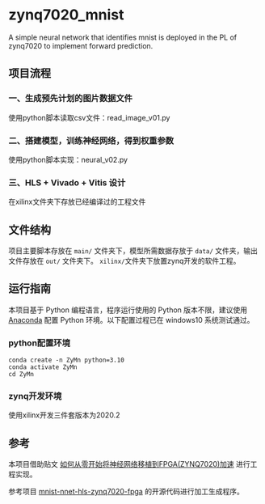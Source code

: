 # zynq7020_mnist
A simple neural network that identifies mnist is deployed in the PL of zynq7020 to implement forward prediction.

## 项目流程

### 一、生成预先计划的图片数据文件
使用python脚本读取csv文件：read_image_v01.py

### 二、搭建模型，训练神经网络，得到权重参数
使用python脚本实现：neural_v02.py

### 三、HLS + Vivado + Vitis 设计
在xilinx文件夹下存放已经编译过的工程文件


## 文件结构

项目主要脚本存放在 `main/` 文件夹下，模型所需数据存放于 `data/` 文件夹，输出文件存放在 `out/` 文件夹下。
`xilinx/`文件夹下放置zynq开发的软件工程。

## 运行指南

本项目基于 Python 编程语言，程序运行使用的 Python 版本不限，建议使用 [Anaconda](https://www.anaconda.com) 配置 Python 环境。以下配置过程已在 windows10 系统测试通过。


### python配置环境

```
conda create -n ZyMn python=3.10
conda activate ZyMn
cd ZyMn

```

### zynq开发环境

使用xilinx开发三件套版本为2020.2



## 参考
本项目借助贴文 [如何从零开始将神经网络移植到FPGA(ZYNQ7020)加速]([https://github.com/RVC-Boss/GPT-SoVITS](https://blog.csdn.net/u012116328/article/details/117246023?spm=1001.2014.3001.5502)) 进行工程实现。

参考项目 [mnist-nnet-hls-zynq7020-fpga]([https://github.com/RVC-Boss/GPT-SoVITS](https://github.com/doveyour/mnist-nnet-hls-zynq7020-fpga)) 的开源代码进行加工生成程序。



